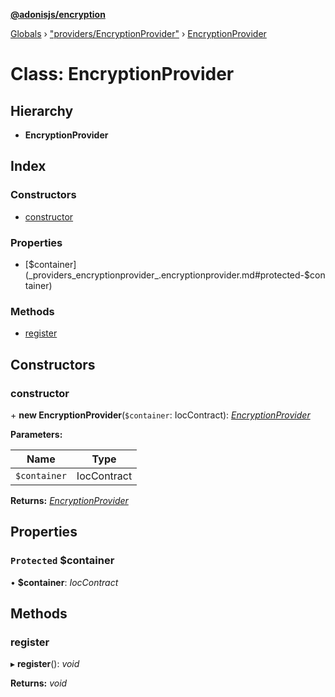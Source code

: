 **[@adonisjs/encryption](../README.md)**

[Globals](../globals.md) › [&quot;providers/EncryptionProvider&quot;](../modules/_providers_encryptionprovider_.md) › [EncryptionProvider](_providers_encryptionprovider_.encryptionprovider.md)

# Class: EncryptionProvider

## Hierarchy

* **EncryptionProvider**

## Index

### Constructors

* [constructor](_providers_encryptionprovider_.encryptionprovider.md#constructor)

### Properties

* [$container](_providers_encryptionprovider_.encryptionprovider.md#protected-$container)

### Methods

* [register](_providers_encryptionprovider_.encryptionprovider.md#register)

## Constructors

###  constructor

\+ **new EncryptionProvider**(`$container`: IocContract): *[EncryptionProvider](_providers_encryptionprovider_.encryptionprovider.md)*

**Parameters:**

Name | Type |
------ | ------ |
`$container` | IocContract |

**Returns:** *[EncryptionProvider](_providers_encryptionprovider_.encryptionprovider.md)*

## Properties

### `Protected` $container

• **$container**: *IocContract*

## Methods

###  register

▸ **register**(): *void*

**Returns:** *void*